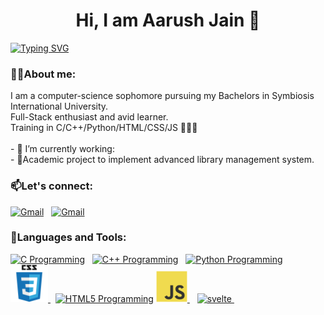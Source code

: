<h1 align='center'>Hi, I am Aarush Jain 👋</h1>

<a href="https://github.com/AarushJ19"><img src="https://readme-typing-svg.demolab.com?font=Caveat&size=40&pause=500&color=2EA1D3&center=true&width=935&height=55&lines=Engineering+Student;Full+Stack+Developer;Security+Inclined;Curious%2C+Progress+Oriented%2C+Analytical" alt="Typing SVG" /></a></br>
### 👨‍💻About me:
I am a computer-science sophomore pursuing my Bachelors in Symbiosis International University. </br>Full-Stack enthusiast and avid learner. </br>Training in C/C++/Python/HTML/CSS/JS 👨🏽‍💻</br>
</br>- 🔭 I’m currently working: 
</br>- 🔭Academic project to implement advanced library management system.  

### 📫Let's connect:
<a href="mailto:aarushjain135@gmail.com" target='_blank'><img src="https://cdn.iconscout.com/icon/free/png-256/gmail-2981844-2476484.png" alt="Gmail" style="width:45px;height:45px;"></a>&nbsp;&nbsp;
<a href="https://www.linkedin.com/in/aarush-jain-988382141/" target='_blank'><img src="https://cdn.iconscout.com/icon/free/png-256/linkedin-162-498418.png" alt="Gmail" style="width:45px;height:45px;"></a>

### 📖Languages and Tools:
<a href="https://www.cprogramming.com" target="_blank"><img src="https://cdn.iconscout.com/icon/free/png-256/c-57-1175191.png" alt="C Programming" style="width:50px;height:50px;"></a>&nbsp;&nbsp;
<a href="https://www.cplusplus.org" target="_blank"><img src="https://cdn.iconscout.com/icon/free/png-256/cplusplus-1-1175244.png" alt="C++ Programming" style="width:50px;height:50px;"></a>&nbsp;&nbsp;
<a href="https://www.python.org" target="_blank"><img src="https://cdn.iconscout.com/icon/free/png-256/python-2-226051.png" alt="Python Programming" style="width:50px;height:50px;"></a>&nbsp;&nbsp;
<a href="https://www.w3schools.com/css/" target="_blank" rel="noreferrer"> <img src="https://raw.githubusercontent.com/devicons/devicon/master/icons/css3/css3-original-wordmark.svg" alt="css3" width="60" height="60"/> </a>&nbsp;
<a href="https://html.spec.whatwg.org" target="_blank"><img src="https://cdn.iconscout.com/icon/free/png-256/html-5-1-1175208.png" alt="HTML5 Programming" style="width:50px;height:50px;"></a>
<a href="https://developer.mozilla.org/en-US/docs/Web/JavaScript" target="_blank" rel="noreferrer"> <img src="https://raw.githubusercontent.com/devicons/devicon/master/icons/javascript/javascript-original.svg" alt="javascript" width="50" height="50"/> </a>&nbsp;&nbsp;
<a href="https://svelte.dev" target="_blank" rel="noreferrer"> <img src="https://upload.wikimedia.org/wikipedia/commons/1/1b/Svelte_Logo.svg" alt="svelte" width="50" height="50"/> </a>&nbsp;&nbsp;

<!--
<a href="https://github.com/AarushJ19">
  <img align="center" src="https://github-readme-stats.vercel.app/api?username=AarushJ19&theme=github_dark&count_private=false&show_icons=true&hide_rank=true&custom_title=📈Aarush's&nbsp;GitHub&nbsp;Stats&include_all_commits=true" />
</a> 
-->
